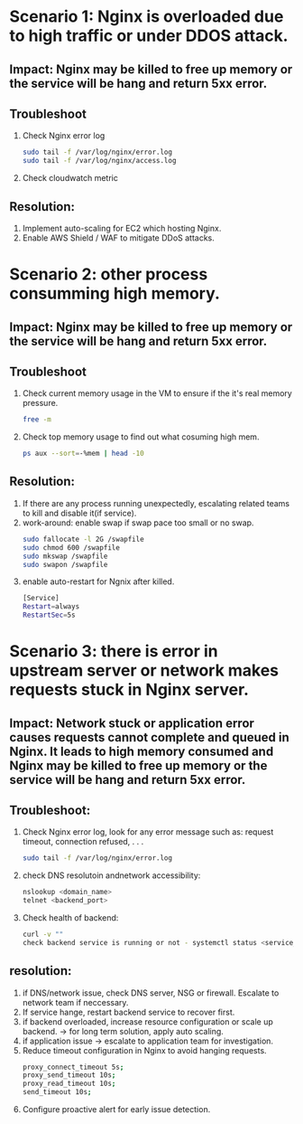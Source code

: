 # Scenario 1: Nginx is overloaded due to high traffic or under DDOS attack.
## Impact: Nginx may be killed to free up memory or the service will be hang and return 5xx error.
## Troubleshoot
1. Check Nginx error log
    ```bash
    sudo tail -f /var/log/nginx/error.log
    sudo tail -f /var/log/nginx/access.log
2. Check cloudwatch metric

## Resolution:
1. Implement auto-scaling for EC2 which hosting Nginx.
2. Enable AWS Shield / WAF to mitigate DDoS attacks.

# Scenario 2: other process consumming high memory.
## Impact: Nginx may be killed to free up memory or the service will be hang and return 5xx error.
## Troubleshoot
1. Check current memory usage in the VM to ensure if the it's real memory pressure.
    ```bash
    free -m
2. Check top memory usage to find out what cosuming high mem.
    ```bash
    ps aux --sort=-%mem | head -10
## Resolution:
1. If there are any process running unexpectedly, escalating related teams to kill and disable it(if service).
2. work-around: enable swap if swap pace too small or no swap.
    ```bash
    sudo fallocate -l 2G /swapfile
    sudo chmod 600 /swapfile
    sudo mkswap /swapfile
    sudo swapon /swapfile
3. enable auto-restart for Ngnix after killed.
    ```bash
    [Service]
    Restart=always
    RestartSec=5s
# Scenario 3: there is error in upstream server or network makes requests stuck in Nginx server.
## Impact: Network stuck or application error causes requests cannot complete and queued in Nginx. It leads to high memory consumed and Nginx may be killed to free up memory or the service will be hang and return 5xx error.
## Troubleshoot:
1. Check Nginx error log, look for any error message such as: request timeout, connection refused, . . .
    ```bash
    sudo tail -f /var/log/nginx/error.log
2. check DNS resolutoin andnetwork accessibility: 
    ```bash
    nslookup <domain_name>
    telnet <backend_port> 
3. Check health of backend:
    ```bash
    curl -v ""
    check backend service is running or not - systemctl status <service_name>.
## resolution:
1. if DNS/network issue, check DNS server, NSG or firewall. Escalate to network team if neccessary.
2. If service hange, restart backend service to recover first.
3. if backend overloaded, increase resource configuration or scale up backend. -> for long term solution, apply auto scaling.
4. if application issue -> escalate to application team for investigation.
5. Reduce timeout configuration in Nginx to avoid hanging requests.
    ```bash
    proxy_connect_timeout 5s;
    proxy_send_timeout 10s;
    proxy_read_timeout 10s;
    send_timeout 10s;
6. Configure proactive alert for early issue detection.
        